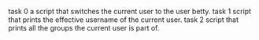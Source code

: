 task 0 a script that switches the current user to the user betty.
task 1 script that prints the effective username of the current user.
task 2 script that prints all the groups the current user is part of. 
